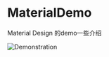 # MaterialDemo
Material Design 的demo一些介绍

![Demonstration](https://ww3.sinaimg.cn/large/006tNbRwgw1fbdrw04gzeg306l0amaff.gif)
